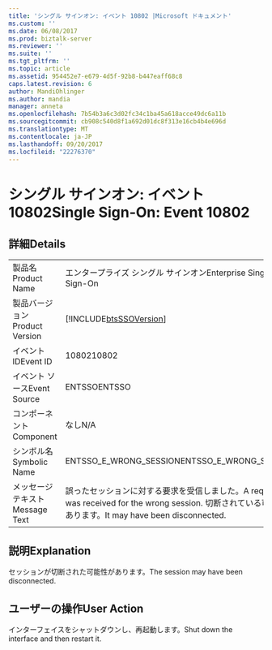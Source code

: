 ```yaml
---
title: 'シングル サインオン: イベント 10802 |Microsoft ドキュメント'
ms.custom: ''
ms.date: 06/08/2017
ms.prod: biztalk-server
ms.reviewer: ''
ms.suite: ''
ms.tgt_pltfrm: ''
ms.topic: article
ms.assetid: 954452e7-e679-4d5f-92b8-b447eaff68c8
caps.latest.revision: 6
author: MandiOhlinger
ms.author: mandia
manager: anneta
ms.openlocfilehash: 7b54b3a6c3d02fc34c1ba45a618acce49dc6a11b
ms.sourcegitcommit: cb908c540d8f1a692d01dc8f313e16cb4b4e696d
ms.translationtype: MT
ms.contentlocale: ja-JP
ms.lasthandoff: 09/20/2017
ms.locfileid: "22276370"
---
```

# <a name="single-sign-on-event-10802"></a><span data-ttu-id="5b2f1-102">シングル サインオン: イベント 10802</span><span class="sxs-lookup"><span data-stu-id="5b2f1-102">Single Sign-On: Event 10802</span></span>
## <a name="details"></a><span data-ttu-id="5b2f1-103">詳細</span><span class="sxs-lookup"><span data-stu-id="5b2f1-103">Details</span></span>  
  
|||  
|-|-|  
|<span data-ttu-id="5b2f1-104">製品名</span><span class="sxs-lookup"><span data-stu-id="5b2f1-104">Product Name</span></span>|<span data-ttu-id="5b2f1-105">エンタープライズ シングル サインオン</span><span class="sxs-lookup"><span data-stu-id="5b2f1-105">Enterprise Single Sign-On</span></span>|  
|<span data-ttu-id="5b2f1-106">製品バージョン</span><span class="sxs-lookup"><span data-stu-id="5b2f1-106">Product Version</span></span>|[!INCLUDE[btsSSOVersion](../includes/btsssoversion-md.md)]|  
|<span data-ttu-id="5b2f1-107">イベント ID</span><span class="sxs-lookup"><span data-stu-id="5b2f1-107">Event ID</span></span>|<span data-ttu-id="5b2f1-108">10802</span><span class="sxs-lookup"><span data-stu-id="5b2f1-108">10802</span></span>|  
|<span data-ttu-id="5b2f1-109">イベント ソース</span><span class="sxs-lookup"><span data-stu-id="5b2f1-109">Event Source</span></span>|<span data-ttu-id="5b2f1-110">ENTSSO</span><span class="sxs-lookup"><span data-stu-id="5b2f1-110">ENTSSO</span></span>|  
|<span data-ttu-id="5b2f1-111">コンポーネント</span><span class="sxs-lookup"><span data-stu-id="5b2f1-111">Component</span></span>|<span data-ttu-id="5b2f1-112">なし</span><span class="sxs-lookup"><span data-stu-id="5b2f1-112">N/A</span></span>|  
|<span data-ttu-id="5b2f1-113">シンボル名</span><span class="sxs-lookup"><span data-stu-id="5b2f1-113">Symbolic Name</span></span>|<span data-ttu-id="5b2f1-114">ENTSSO_E_WRONG_SESSION</span><span class="sxs-lookup"><span data-stu-id="5b2f1-114">ENTSSO_E_WRONG_SESSION</span></span>|  
|<span data-ttu-id="5b2f1-115">メッセージ テキスト</span><span class="sxs-lookup"><span data-stu-id="5b2f1-115">Message Text</span></span>|<span data-ttu-id="5b2f1-116">誤ったセッションに対する要求を受信しました。</span><span class="sxs-lookup"><span data-stu-id="5b2f1-116">A request was received for the wrong session.</span></span> <span data-ttu-id="5b2f1-117">切断されている可能性があります。</span><span class="sxs-lookup"><span data-stu-id="5b2f1-117">It may have been disconnected.</span></span>|  
  
## <a name="explanation"></a><span data-ttu-id="5b2f1-118">説明</span><span class="sxs-lookup"><span data-stu-id="5b2f1-118">Explanation</span></span>  
 <span data-ttu-id="5b2f1-119">セッションが切断された可能性があります。</span><span class="sxs-lookup"><span data-stu-id="5b2f1-119">The session may have been disconnected.</span></span>  
  
## <a name="user-action"></a><span data-ttu-id="5b2f1-120">ユーザーの操作</span><span class="sxs-lookup"><span data-stu-id="5b2f1-120">User Action</span></span>  
 <span data-ttu-id="5b2f1-121">インターフェイスをシャットダウンし、再起動します。</span><span class="sxs-lookup"><span data-stu-id="5b2f1-121">Shut down the interface and then restart it.</span></span>